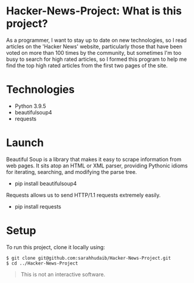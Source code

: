 # Hacker-News-Project: What is this project?

As a programmer, I want to stay up to date on new technologies, so I read articles on the 'Hacker News' website, particularly those that have been voted on more than 100 times by the community, but sometimes I'm too busy to search for high rated articles, so I formed this program to help me find the top high rated articles from the first two pages of the site.

# Technologies
- Python 3.9.5
- beautifulsoup4
- requests

# Launch
Beautiful Soup is a library that makes it easy to scrape information from web pages. It sits atop an HTML or XML parser, providing Pythonic idioms for iterating, searching, and modifying the parse tree.

- pip install beautifulsoup4

Requests allows us to send HTTP/1.1 requests extremely easily.
- pip install requests

# Setup
To run this project, clone it locally using:
```
$ git clone git@github.com:sarahhudaib/Hacker-News-Project.git
$ cd ../Hacker-News-Project
```

> This is not an interactive software.



